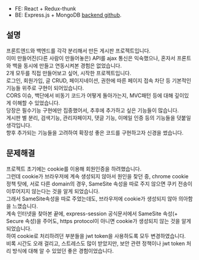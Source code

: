 * FE: React + Redux-thunk
* BE: Express.js + MongoDB [backend github](https://github.com/jinho222/bbs-server).

## 설명
프론트엔드와 백엔드를 각각 분리해서 만든 게시판 프로젝트입니다.<br />
이미 만들어진(다른 사람이 만들어놓은) API를 ajax 통신은 익숙했으나, 혼자서 프론트와 백을 동시에 만들고 연동시켜본 경험은 없었습니다.<br />
2개 모두를 직접 만들어보고 싶어, 시작한 프로젝트입니다.<br />
로그인, 회원가입, 글 CRUD, 페이지네이션, 권한에 따른 페이지 접속 차단 등 기본적인 기능들 위주로 구현이 되어있습니다.<br />
CORS 이슈, 백단에서 비동기 코드가 어떻게 돌아가는지, MVC패턴 등에 대해 깊이있게 이해할 수 있었습니다.<br />
당장은 필수기능 구현에만 집중했어서, 추후에 추가하고 싶은 기능들이 많습니다.<br />
게시판 별 분리, 검색기능, 관리자페이지, 댓글 기능, 이메일 인증 등의 기능들을 덧붙일 생각입니다.<br />
향후 추가되는 기능들을 고려하여 확장성 좋은 코드를 구현하고자 신경을 썼습니다.<br />

## 문제해결
프로젝트 초기에는 cookie를 이용해 회원인증을 하려했습니다.<br />
그런데 cookie가 브라우저에 계속 생성되지 않아서 원인을 찾던 중, chrome cookie 정책 탓에, 서로 다른 domain의 경우, SameSite 속성을 따로 주지 않으면 쿠키 전송이 이루어지지 않는다는 것을 알게 되었습니다.<br />
그래서 SameSite속성을 따로 주었는데도, 브라우저에 cookie가 생성되지 않아 의아함을 느꼈습니다.<br />
계속 인터넷을 찾아본 끝에, express-session 공식문서에서 SameSite 속성(+ Secure 속성)을 주어도, https protocol이 아니면 cookie가 생성되지 않는 것을 알게 되었습니다.<br />
하여 cookie로 처리하려던 부분들을 jwt token을 사용하도록 모두 변경하였습니다.<br />
비록 시간도 오래 걸리고, 스트레스도 많이 받았지만, 보안 관련 정책이나 jwt token 처리 방식에 대해 알 수 있었던 좋은 경험이었습니다.<br />
